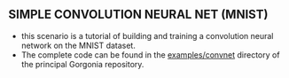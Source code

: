 ## SIMPLE CONVOLUTION NEURAL NET (MNIST)

- this scenario is a tutorial of building and training a convolution neural network on the MNIST dataset.
- The complete code can be found in the [examples/convnet](https://github.com/gorgonia/gorgonia/tree/master/examples/convnet) directory of the principal Gorgonia repository.
